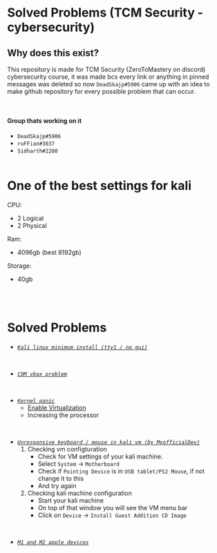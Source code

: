 
# Solved Problems (TCM Security - cybersecurity)

## Why does this exist?
This repository is made for TCM Security (ZeroToMastery on discord) cybersecurity course, it was made bcs every link or anything in pinned messages was deleted so now `DeadSkajp#5906` came up with an idea to make github repository for every possible problem that can occur.



<br>

#### Group thats working on it
- `DeadSkajp#5906`
- `ruFFian#3037`
- `Sidharth#2280`
<br><br>

# One of the best settings for kali

CPU:
- 2 Logical 
- 2 Physical

Ram:
- 4096gb (best 8192gb)

Storage:
- 40gb

<br><br>

# Solved Problems
- [*`Kali linux minimum install (tty1 / no gui)`*](https://youtu.be/F6KA-ZlHGxg)

<br>

- [*`COM vbox problem`*](https://www.youtube.com/watch?v=bK23m_xDR_w)

<br>

- [*`Kernel panic`*]()
    - [Enable Virtualization](https://www.youtube.com/watch?v=ZDeje9wgDp4)
    - Increasing the processor

<br>

- [*`Unresponsive keyboard / mouse in kali vm (by MyofficialDev)`*]()
    1. Checking vm configturation
        - Check for VM settings of your kali machine.
        - Select `System` -> `Motherboard`
        - Check if `Pointing Device` is in `USB tablet/PS2 Mouse`, if not change it to this
        - And try again
    2. Checking kali machine configuration
        - Start your kali machine
        - On top of that window you will see the VM menu bar
        - Click on `Device` -> `Install Guest Addition CD Image`

<br>

- [*`M1 and M2 apple devices`*](https://youtu.be/9zdjQ9w_v_4)